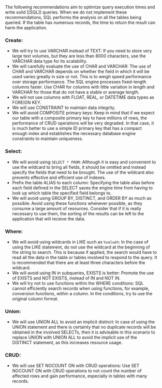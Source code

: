 The following recommendations aim to optimize query execution times and write solid [[SQL]] queries. When we do not implement these recommendations, SQL performs the analysis on all the tables being queried. If the table has numerous records, the time to return the result can harm the application.
### Create:
- We will try to use VARCHAR instead of TEXT: If you need to store very large text volumes, but they are less than 8000 characters, use the VARCHAR data type for its scalability.
- We will carefully evaluate the use of CHAR and VARCHAR: The use of CHAR and VARCHAR depends on whether the field in which it will be used varies greatly in size or not. This is to weigh speed performance over storage performance. The SQL engine processes fixed-length columns faster. Use CHAR for columns with little variation in length and VARCHAR for those that do not have a stable or average length.
- We will not use columns with FLOAT, REAL, or DATETIME data types as FOREIGN KEY.
- We will use CONSTRAINT to maintain data integrity.
- We will avoid COMPOSITE primary keys: Keep in mind that if we expect our table with a composite primary key to have millions of rows, the performance of CRUD operations will be very degraded. In that case, it is much better to use a simple ID primary key that has a compact enough index and establishes the necessary database engine constraints to maintain uniqueness.
### Select:
- We will avoid using `SELECT * FROM`: Although it is easy and convenient to use the wildcard to bring all fields, it should be omitted and instead specify the fields that need to be brought. The use of the wildcard also prevents effective and efficient use of indexes.
- Prefix the table ALIAS to each column: Specifying the table alias before each field defined in the SELECT saves the engine time from having to look up which table the specified field belongs to.
- We will avoid using GROUP BY, DISTINCT, and ORDER BY as much as possible: Avoid using these functions whenever possible, as they consume a large amount of resources. Consider that if it is really necessary to use them, the sorting of the results can be left to the application that will receive the data.
### Where:
- We will avoid using wildcards in LIKE such as `%value%`: In the case of using the LIKE statement, do not use the wildcard at the beginning of the string to search. This is because if applied, the search would have to read all the data in the table or tables involved to respond to the query. It is recommended that there are at least three characters before the wildcard.
- We will avoid using IN in subqueries, EXISTS is better: Promote the use of EXISTS and NOT EXISTS, instead of IN and NOT IN.
- We will try not to use functions within the WHERE conditions: SQL cannot efficiently search records when using functions, for example, conversion functions, within a column. In the conditions, try to use the original column format.
### Union:
- We will use UNION ALL to avoid an implicit distinct: In case of using the UNION statement and there is certainty that no duplicate records will be obtained in the involved SELECTs, then it is advisable in this scenario to replace UNION with UNION ALL to avoid the implicit use of the DISTINCT statement, as this increases resource usage.
### CRUD:
- We will use SET NOCOUNT ON with CRUD operations: Use SET NOCOUNT ON with CRUD operations to not count the number of affected rows and gain performance, especially in tables with many records.